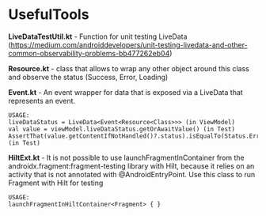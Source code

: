 # UsefulTools

**LiveDataTestUtil.kt** - Function for unit testing LiveData (https://medium.com/androiddevelopers/unit-testing-livedata-and-other-common-observability-problems-bb477262eb04)

**Resource.kt** - class that allows to wrap any other object around this class and observe the status (Success, Error, Loading)

**Event.kt** - An event wrapper for data that is exposed via a LiveData that represents an event.

    USAGE:  
    liveDataStatus = LiveData<Event<Resource<Class>>> (in ViewModel)
    val value = viewModel.liveDataStatus.getOrAwaitValue() (in Test)
    AssertThat(value.getContentIfNotHandled()?.status).isEqualTo(Status.Error) (in Test)
    
**HiltExt.kt** - It is not possible to use launchFragmentInContainer from the androidx.fragment:fragment-testing library with Hilt, because it relies on an activity that is not annotated with @AndroidEntryPoint. Use this class to run Fragment with Hilt for testing

    USAGE:  
    launchFragmentInHiltContainer<Fragment> { }
